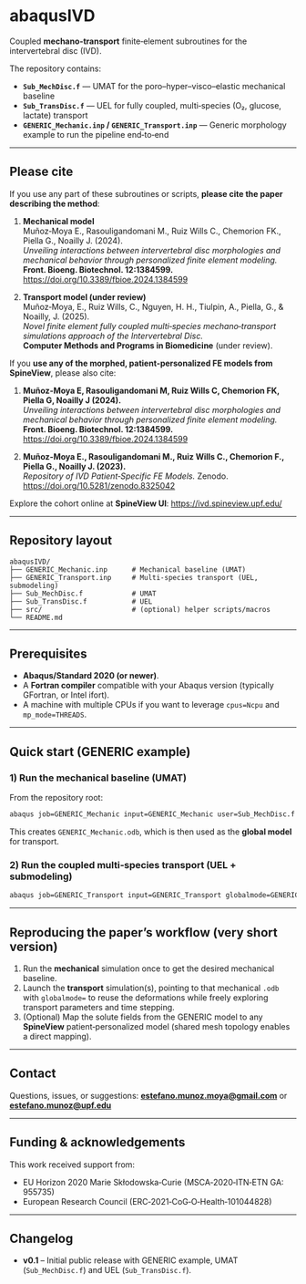 # abaqusIVD

Coupled **mechano‑transport** finite‑element subroutines for the intervertebral disc (IVD).

The repository contains:

- **`Sub_MechDisc.f`** — UMAT for the poro–hyper–visco–elastic mechanical baseline  
- **`Sub_TransDisc.f`** — UEL for fully coupled, multi‑species (O₂, glucose, lactate) transport  
- **`GENERIC_Mechanic.inp` / `GENERIC_Transport.inp`** — Generic morphology example to run the pipeline end‑to‑end

---

## Please cite

If you use any part of these subroutines or scripts, **please cite the paper describing the method**:

1. **Mechanical model**  
   Muñoz‑Moya E., Rasouligandomani M., Ruiz Wills C., Chemorion FK., Piella G., Noailly J. (2024).  
   *Unveiling interactions between intervertebral disc morphologies and mechanical behavior through personalized finite element modeling.*  
   **Front. Bioeng. Biotechnol. 12:1384599.** https://doi.org/10.3389/fbioe.2024.1384599

2. **Transport model (under review)**  
   Muñoz‑Moya, E., Ruiz Wills, C., Nguyen, H. H., Tiulpin, A., Piella, G., & Noailly, J. (2025).  
   *Novel finite element fully coupled multi‑species mechano‑transport simulations approach of the Intervertebral Disc.*  
   **Computer Methods and Programs in Biomedicine** (under review).

If you **use any of the morphed, patient‑personalized FE models from SpineView**, please also cite:

1. **Muñoz‑Moya E, Rasouligandomani M, Ruiz Wills C, Chemorion FK, Piella G, Noailly J (2024).**  
   *Unveiling interactions between intervertebral disc morphologies and mechanical behavior through personalized finite element modeling.*  
   **Front. Bioeng. Biotechnol. 12:1384599.** https://doi.org/10.3389/fbioe.2024.1384599

2. **Muñoz‑Moya E., Rasouligandomani M., Ruiz Wills C., Chemorion F., Piella G., Noailly J. (2023).**  
   *Repository of IVD Patient‑Specific FE Models.* Zenodo. https://doi.org/10.5281/zenodo.8325042

Explore the cohort online at **SpineView UI**: <https://ivd.spineview.upf.edu/>

---

## Repository layout

```
abaqusIVD/
├── GENERIC_Mechanic.inp      # Mechanical baseline (UMAT)
├── GENERIC_Transport.inp     # Multi-species transport (UEL, submodeling)
├── Sub_MechDisc.f            # UMAT
├── Sub_TransDisc.f           # UEL
├── src/                      # (optional) helper scripts/macros
└── README.md
```

---

## Prerequisites

- **Abaqus/Standard 2020 (or newer)**.
- A **Fortran compiler** compatible with your Abaqus version (typically GFortran, or Intel ifort).
- A machine with multiple CPUs if you want to leverage `cpus=Ncpu` and `mp_mode=THREADS`.

---

## Quick start (GENERIC example)

### 1) Run the mechanical baseline (UMAT)

From the repository root:

```bash
abaqus job=GENERIC_Mechanic input=GENERIC_Mechanic user=Sub_MechDisc.f cpus=Ncpu mp_mode=THREADS interactive
```

This creates `GENERIC_Mechanic.odb`, which is then used as the **global model** for transport.

### 2) Run the coupled multi‑species transport (UEL + submodeling)

```bash
abaqus job=GENERIC_Transport input=GENERIC_Transport globalmode=GENERIC_Mechanic.odb user=Sub_TransDisc.f cpus=Ncpu mp_mode=THREADS interactive
```

---

## Reproducing the paper’s workflow (very short version)

1. Run the **mechanical** simulation once to get the desired mechanical baseline.  
2. Launch the **transport** simulation(s), pointing to that mechanical `.odb` with `globalmode=` to reuse the deformations while freely exploring transport parameters and time stepping.  
3. (Optional) Map the solute fields from the GENERIC model to any **SpineView** patient‑personalized model (shared mesh topology enables a direct mapping).

---

## Contact

Questions, issues, or suggestions: **estefano.munoz.moya@gmail.com** or **estefano.munoz@upf.edu**

---

## Funding & acknowledgements

This work received support from:
- EU Horizon 2020 Marie Skłodowska‑Curie (MSCA‑2020‑ITN‑ETN GA: 955735)  
- European Research Council (ERC‑2021‑CoG‑O‑Health‑101044828)  

---

## Changelog

- **v0.1** – Initial public release with GENERIC example, UMAT (`Sub_MechDisc.f`) and UEL (`Sub_TransDisc.f`).
